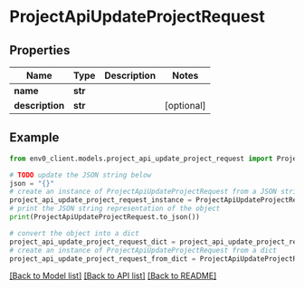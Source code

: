 # ProjectApiUpdateProjectRequest


## Properties

Name | Type | Description | Notes
------------ | ------------- | ------------- | -------------
**name** | **str** |  | 
**description** | **str** |  | [optional] 

## Example

```python
from env0_client.models.project_api_update_project_request import ProjectApiUpdateProjectRequest

# TODO update the JSON string below
json = "{}"
# create an instance of ProjectApiUpdateProjectRequest from a JSON string
project_api_update_project_request_instance = ProjectApiUpdateProjectRequest.from_json(json)
# print the JSON string representation of the object
print(ProjectApiUpdateProjectRequest.to_json())

# convert the object into a dict
project_api_update_project_request_dict = project_api_update_project_request_instance.to_dict()
# create an instance of ProjectApiUpdateProjectRequest from a dict
project_api_update_project_request_from_dict = ProjectApiUpdateProjectRequest.from_dict(project_api_update_project_request_dict)
```
[[Back to Model list]](../README.md#documentation-for-models) [[Back to API list]](../README.md#documentation-for-api-endpoints) [[Back to README]](../README.md)


